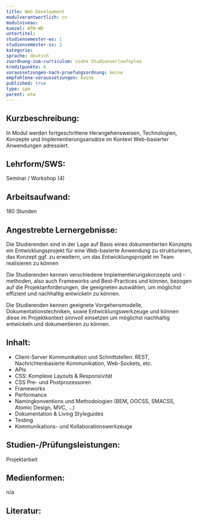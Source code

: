 ```yaml
---
title: Web Development
modulverantwortlich: cn
modulniveau:
kuezel: WTW-WD
untertitel:
studiensemester-ws: 1
studiensemester-ss: 2
kategorie:
sprache: deutsch
zuordnung-zum-curriculum: siehe Studienverlaufsplan
kreditpunkte: 6
voraussetzungen-nach-pruefungsordnung: keine
empfohlene-voraussetzungen: keine
published: true
type: spm
parent: wtw
---
```


## Kurzbeschreibung:
In Modul werden fortgeschrittene Herangehensweisen, Technologien, Konzepte und Implementierungsansätze im Kontext Web-basierter Anwendungen adressiert.

## Lehrform/SWS: 
Seminar / Workshop (4)

## Arbeitsaufwand: 
180 Stunden

## Angestrebte Lernergebnisse:
Die Studierenden sind in der Lage auf Basis eines dokumentierten Konzepts ein Entwicklungsprojekt für eine Web-basierte Anwendung zu strukturieren, das Konzept ggf. zu erweitern, um das Entwicklungsprojekt im Team realisieren zu können

Die Studierenden kennen verschiedene Implementierungskonzepte und -methoden, also auch Frameworks und Best-Practices und können, bezogen auf die Projektanforderungen, die geeigneten auswählen, um möglichst effizient und nachhaltig entwickeln zu können.

Die Studierenden kennen geeignete Vorgehensmodelle, Dokumentationstechniken, sowie Entwicklungswerkzeuge und können diese im Projektkontext sinnvoll einsetzen um möglichst nachhaltig entwickeln und dokumentieren zu können.

## Inhalt:
- Client-Server Kommunikation und Schnittstellen: REST, Nachrichtenbasierte Kommunikation, Web-Sockets, etc.
- APIs
- CSS: Komplexe Layouts & Responsivität
- CSS Pre- und Postprozessoren
- Frameworks
- Performance
- Namingkonventions und Methodologien (BEM, OOCSS, SMACSS, Atomic Design, MVC, …)
- Dokumentation & Living Styleguides
- Testing
- Kommunikations- und Kollaborationswerkzeuge

## Studien-/Prüfungsleistungen:
Projektarbeit

## Medienformen:
n/a

## Literatur: